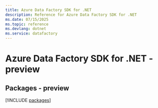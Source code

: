 ```yaml
---
title: Azure Data Factory SDK for .NET
description: Reference for Azure Data Factory SDK for .NET
ms.date: 07/15/2025
ms.topic: reference
ms.devlang: dotnet
ms.service: datafactory
---
```

# Azure Data Factory SDK for .NET - preview
## Packages - preview
[!INCLUDE [packages](data-factory-index.md)]